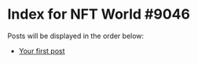# Index for NFT World #9046
Posts will be displayed in the order below:

- [Your first post](./001-first.md)

